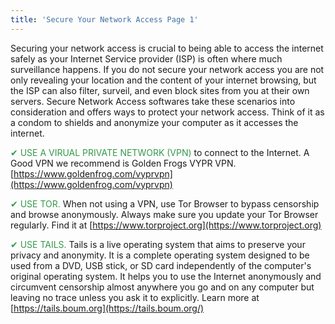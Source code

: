 ```yaml
---
title: 'Secure Your Network Access Page 1'
---
```


Securing your network access is crucial to being able to access the internet safely as your Internet Service provider (ISP) is often where much surveillance happens. If you do not secure your network access you are not only revealing your location and the content of your internet browsing, but the ISP can also filter, surveil, and even block sites from you at their own servers. Secure Network Access softwares take these scenarios into consideration and offers ways to protect your network access. Think of it as a condom to shields and anonymize your computer as it accesses the internet.

<span style="color:#34994b">✔ USE A VIRUAL PRIVATE NETWORK (VPN)</span> to connect to the Internet. A Good VPN we recommend is Golden Frogs VYPR VPN. [https://www.goldenfrog.com/vyprvpn](https://www.goldenfrog.com/vyprvpn)

<span style="color:#34994b">✔ USE TOR.</span> When not using a VPN, use Tor Browser to bypass censorship and browse anonymously. Always make sure you update your Tor Browser regularly. Find it at [https://www.torproject.org](https://www.torproject.org)

<span style="color:#34994b">✔ USE TAILS.</span> Tails is a live operating system that aims to preserve your privacy and anonymity. It is a complete operating system designed to be used from a DVD, USB stick, or SD card independently of the computer's original operating system. It helps you to use the Internet anonymously and circumvent censorship almost anywhere you go and on any computer but leaving no trace unless you ask it to explicitly. Learn more at [https://tails.boum.org](https://tails.boum.org/)

